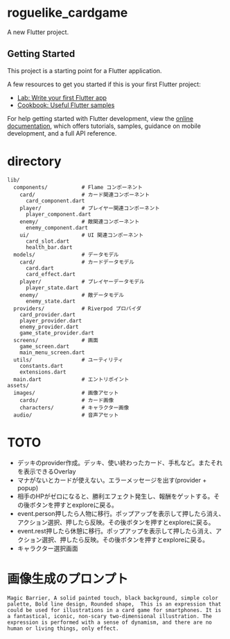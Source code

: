 # roguelike_cardgame

A new Flutter project.

## Getting Started

This project is a starting point for a Flutter application.

A few resources to get you started if this is your first Flutter project:

- [Lab: Write your first Flutter app](https://docs.flutter.dev/get-started/codelab)
- [Cookbook: Useful Flutter samples](https://docs.flutter.dev/cookbook)

For help getting started with Flutter development, view the
[online documentation](https://docs.flutter.dev/), which offers tutorials,
samples, guidance on mobile development, and a full API reference.


# directory

```
lib/
  components/           # Flame コンポーネント
    card/               # カード関連コンポーネント
      card_component.dart
    player/             # プレイヤー関連コンポーネント
      player_component.dart
    enemy/              # 敵関連コンポーネント
      enemy_component.dart
    ui/                 # UI 関連コンポーネント
      card_slot.dart
      health_bar.dart
  models/               # データモデル
    card/               # カードデータモデル
      card.dart
      card_effect.dart
    player/             # プレイヤーデータモデル
      player_state.dart
    enemy/              # 敵データモデル
      enemy_state.dart
  providers/            # Riverpod プロバイダ
    card_provider.dart
    player_provider.dart
    enemy_provider.dart
    game_state_provider.dart
  screens/              # 画面
    game_screen.dart
    main_menu_screen.dart
  utils/                # ユーティリティ
    constants.dart
    extensions.dart
  main.dart             # エントリポイント
assets/
  images/               # 画像アセット
    cards/              # カード画像
    characters/         # キャラクター画像
  audio/                # 音声アセット
```


# TOTO

- デッキのprovider作成。デッキ、使い終わったカード、手札など。またそれを表示できるOverlay
- マナがないとカードが使えない。エラーメッセージを出す(provider + popup)
- 相手のHPがゼロになると、勝利エフェクト発生し、報酬をゲットする。その後ボタンを押すとexploreに戻る。
- event.person押したら人物に移行。ポップアップを表示して押したら消え、アクション選択、押したら反映。その後ボタンを押すとexploreに戻る。
- event.rest押したら休憩に移行。ポップアップを表示して押したら消え、アクション選択、押したら反映。その後ボタンを押すとexploreに戻る。
- キャラクター選択画面

# 画像生成のプロンプト

```
Magic Barrier, A solid painted touch, black background, simple color palette, Bold line design, Rounded shape,  This is an expression that could be used for illustrations in a card game for smartphones. It is a fantastical, iconic, non-scary two-dimensional illustration. The expression is performed with a sense of dynamism, and there are no human or living things, only effect.
```
